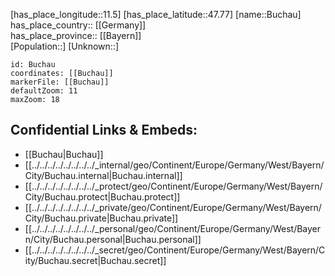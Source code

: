 ﻿---
location: [47.77,11.5] 
mapzoom: [7,12] 
mapmarker: city 
type: City
tags:
- geo/City


SpocWebEntityId: 29391
isDeleted: false
confidential: public

---
[has_place_longitude::11.5] 
[has_place_latitude::47.77] 
[name::Buchau] 
has_place_country:: [[Germany]]  
has_place_province:: [[Bayern]]  
[Population::] 
[Unknown::] 


```leaflet
id: Buchau
coordinates: [[Buchau]] 
markerFile: [[Buchau]] 
defaultZoom: 11 
maxZoom: 18
```


## Confidential Links & Embeds: 
- [[Buchau|Buchau]]  
- [[../../../../../../../../_internal/geo/Continent/Europe/Germany/West/Bayern/City/Buchau.internal|Buchau.internal]] 
- [[../../../../../../../../_protect/geo/Continent/Europe/Germany/West/Bayern/City/Buchau.protect|Buchau.protect]] 
- [[../../../../../../../../_private/geo/Continent/Europe/Germany/West/Bayern/City/Buchau.private|Buchau.private]] 
- [[../../../../../../../../_personal/geo/Continent/Europe/Germany/West/Bayern/City/Buchau.personal|Buchau.personal]] 
- [[../../../../../../../../_secret/geo/Continent/Europe/Germany/West/Bayern/City/Buchau.secret|Buchau.secret]] 
